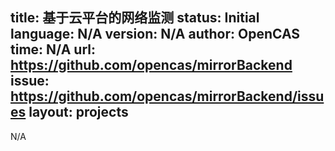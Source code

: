 title: 基于云平台的网络监测
status: Initial
language: N/A
version: N/A
author: OpenCAS
time: N/A
url: https://github.com/opencas/mirrorBackend
issue: https://github.com/opencas/mirrorBackend/issues
layout: projects
---

N/A